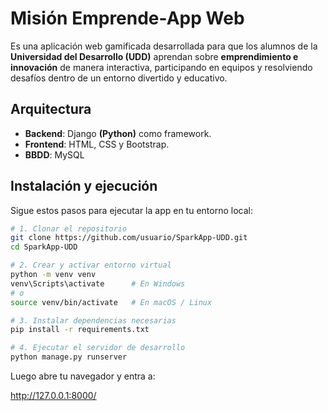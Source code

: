 # Misión Emprende-App Web

Es una aplicación web gamificada desarrollada para que los alumnos de la **Universidad del Desarrollo (UDD)** aprendan sobre **emprendimiento e innovación** de manera interactiva, participando en equipos y resolviendo desafíos dentro de un entorno divertido y educativo.

## Arquitectura

- **Backend**: Django **(Python)** como framework.
- **Frontend**: HTML, CSS y Bootstrap.
- **BBDD**: MySQL

## Instalación y ejecución

Sigue estos pasos para ejecutar la app en tu entorno local:

```bash
# 1. Clonar el repositorio
git clone https://github.com/usuario/SparkApp-UDD.git
cd SparkApp-UDD

# 2. Crear y activar entorno virtual
python -m venv venv
venv\Scripts\activate      # En Windows
# o
source venv/bin/activate   # En macOS / Linux

# 3. Instalar dependencias necesarias
pip install -r requirements.txt

# 4. Ejecutar el servidor de desarrollo
python manage.py runserver
```
Luego abre tu navegador y entra a:

http://127.0.0.1:8000/
